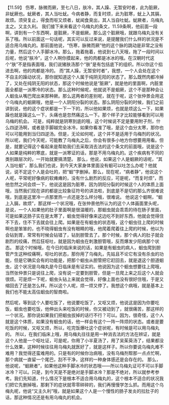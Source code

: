 【11.59】  伤寒，脉微而厥，至七八日，肤冷，其人躁、无暂安时者，此为脏厥，非蚘厥也。蚘厥者，其人当吐蚘。今病者静，而复时烦，此为脏寒，蚘上入其膈，故烦。须臾复止，得食而呕又烦者，蚘闻食臭出，其人当自吐蚘。蚘厥者，乌梅丸主之。又主久利。
我们接下来来看这个乌梅丸的条文，11.59条啊，他前面一段啊，讲到有一个东西啊，是脏厥，不是蛔厥。那么这个脏厥哦，就跟乌梅丸没有关系了哦。所以前面这一句话呢，其实可以反过来说，是提醒我们什么样的状况是不适合用乌梅丸的。那前面他说，“伤寒，脉微而厥”他的这个脉的跳动是非常之没有力量，然后这个人手脚冰冷。那么，拖着拖着，他说到七八天哦，拖了一段时间以后呢，他说“肤冷”，这个人啊你摸起来，他的肉都是冰冰的哦。在汉朝时代这个“肤”不是指表面哦，我们说猪肤汤那个“肤”是有包括底下的组织。所以你这个掐进去啊，他的肉都是冷的。
而“其人躁，无暂安时者”，我想，一个人会处在这个不自主的躁动状况，那你就知道这个人属于纯阴无阳的状态了。那么既然肉都冷掉了，又处在纯阴无阳的状态，那这个时候他说是“脏厥”，就是他的里面啊，内脏里面全都是一派寒冷的状态。那么这种时候呢，他就说不是蛔厥，这个不是那种会让人蛔虫从嘴巴爬出来那种厥。那么这两者的差别呢，就在于呢，这个张仲景会用这个乌梅丸的蛔厥哦，他是一个人阴阳分裂的状态。那么阴阳分裂的时候，我们之前讲到说，他的这个症状都是一下一下的，所以他如果烦，也就是烦这么一下，如果躁也就是躁这么一下，头痛也是忽然痛这么一下。那个样子才比较能够看到可以用乌梅的机会。
可是，纯粹就是阴寒到底的哦，这个时候说不定是要用附子剂，什么四逆汤啊，或者是手脚越完全冰冷，如果你看准了哦，是这个血分太寒，那你也可以可能用到当归四逆汤。但是，无论如何呢，这个并不是适用于乌梅剂的状况。所以呢，我们今天呢，可能教了乌梅丸之后，你会有很多小地方你想要用用看。但是，就要记得这个看起来是帮助我们去采取消去法的这个条文的前面哦，说是这个人如果是纯粹的寒底，就是一派寒证的话，那是不用乌梅丸的。这个疾病有不同的类别跟层次的，一开始就要搞清楚。
那么，他说，如果这个人是蛔厥的话呢，“其人当吐蛔”，那么我们也说，到今天大家身体里面没有蛔可以吐怎么办呢？他就说，说不定这个人是会吐的，把“蛔”字删掉。那么，现在呢，“病者静”，他说这个人呢，平常呢好像病的软瘫瘫的，没有什么剧烈的反应，可是呢，“而复时烦”，而他忽然之间会烦一下，他说这是因为脏寒，因为阴阳分裂的时候这个人的体质上面哦，当然我们现在讲的都是比较象征符号的讲法啦，到底是不是切的那么齐很难说哦，到底是这里冷一点那里热一点还是怎么样分哦，很难说。
他说这个蛔啊，“蛔上入膈，故烦”，那这样一个状况哦，在张仲景他所认为的这个人体画面里头呢，是说，一个人如果他的肚子里面啊是很温暖的，那蛔虫就会乖乖的待在肠子里面，可是如果这肠子实在是太寒了，蛔虫觉得好像来这边吃不到好东西，他就会觉得住不下去，住不下去就会往上爬。如果是在有蛔虫的状态哦，这个蛔虫往上爬的时候啊也是笨笨的，也不晓得蛔虫有没有眼睛的哦，他爬着爬着往上爬的时候，他以为会钻到胃，常常有时候会钻错了，钻到胆管去了。那个时候，那个病人的肚子就会剧烈的绞痛，然后狂呕吐，就是因为蛔虫在刺激胆管哦，反而爆发少阳病那个状态。
那这个时候哦，在今日的临床来说的话，如果是有蛔虫的病人，蛔虫爬到胆管产生这种绞痛啊，呕吐的状态，那你用了乌梅丸，先姑且不论它有没有杀虫的功能，但是它确实会有的功能是，把那个蛔虫从胆管把它赶回去，就是退这个胆道蛔虫，这个状况是乌梅丸是今日临床是有证实的。他说因为这个蛔虫想要往上爬哦，当然张仲景只是说往上爬，没有说一定要到胆管，但是一旦爬上来之后这个人就会很烦。可是烦一下呢，蛔虫头钻上来就会觉得，好像上面也没有很好住哦，于是又缩回去了还是怎么样。所以这个人呢，烦一烦又停了。我想这个病哦，就是基本上我们也不能太高估蛔虫的智商啦。

然后呢，等到这个人要吃饭了，他说要吃饭了，又呕又烦，他说这是因为你要吃饭，蛔虫也要吃饭，他伸出头来吃饭的时候，你又被动到了，就很痛苦，那这样的一个状况。那你说如果我们把蛔虫拔掉的话行不行？可以。因为，很奇怪，这个人就是这个体质，如果没有蛔虫的话，他一样会有这个一阵一阵烦的状态。或者是要吃饭的时候，又呕又烦，所以，吃完饭爆吐这个症状呢，有时候是可以用乌梅丸的。
所以，在我们临床上哦，用乌梅丸往往是用一种消去法的方法在辨证，就是这个人他是一个呕吐证，可是呢，你用了小半夏汤了，用了吴茱萸汤了，结果都没什么效果，这种时候往往用乌梅丸就医好了，就是这样子。所以你要说乌梅丸难不难用？我觉得还蛮难用的。只是有的时候你治病哦，没有乌梅剂帮那一点点忙啊，那个病就一直留一个尾巴，刮不干净，这样的一种身体感还是会存在的。
那么，他说呢，“蛔厥者”，如果他这种手脚冰冷的状态哦——所以乌梅丸证可不可以手脚冰冷？可以。只是，到今天是不是绝对是手脚冰冷？那是不绝对，所以就参考参考。我们先知道，什么情况下是根本不适合用乌梅丸的，这个根本不适合的状况我们把它先删掉哦，那剩下的症状就零零碎碎的，我们再慢慢学怎么抓。而用这个乌梅丸呢，他说“又主久利”哦，就是如果这个人是一个慢性的肠子发炎的拉肚子的话，那这种情况还是有用乌梅丸的机会。
